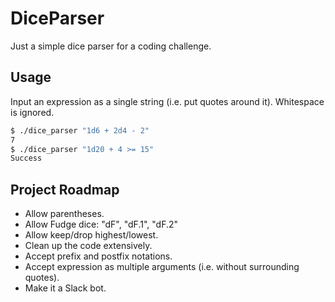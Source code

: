 # DiceParser

Just a simple dice parser for a coding challenge.

## Usage

Input an expression as a single string (i.e. put quotes around it). Whitespace is ignored.

```bash
$ ./dice_parser "1d6 + 2d4 - 2"
7
$ ./dice_parser "1d20 + 4 >= 15"
Success
```

## Project Roadmap

- Allow parentheses.
- Allow Fudge dice: "dF", "dF.1", "dF.2"
- Allow keep/drop highest/lowest.
- Clean up the code extensively.
- Accept prefix and postfix notations.
- Accept expression as multiple arguments (i.e. without surrounding quotes).
- Make it a Slack bot.
